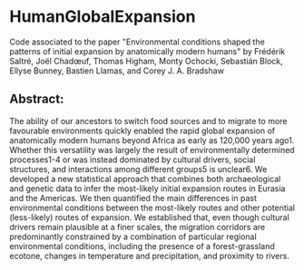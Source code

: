 # HumanGlobalExpansion

Code associated to the paper "Environmental conditions shaped the patterns of initial expansion by anatomically modern humans" by Frédérik Saltré, Joël Chadœuf, Thomas Higham, Monty Ochocki, Sebastián Block, Ellyse Bunney, Bastien Llamas, and Corey J. A. Bradshaw

## Abstract:

The ability of our ancestors to switch food sources and to migrate to more favourable environments quickly enabled the rapid global expansion of anatomically modern humans beyond Africa as early as 120,000 years ago1. Whether this versatility was largely the result of environmentally determined processes1-4 or was instead dominated by cultural drivers, social structures, and interactions among different groups5 is unclear6. We developed a new statistical approach that combines both archaeological and genetic data to infer the most-likely initial expansion routes in Eurasia and the Americas. We then quantified the main differences in past environmental conditions between the most-likely routes and other potential (less-likely) routes of expansion. We established that, even though cultural drivers remain plausible at a finer scales, the migration corridors are predominantly constrained by a combination of particular regional environmental conditions, including the presence of a forest-grassland ecotone, changes in temperature and precipitation, and proximity to rivers.